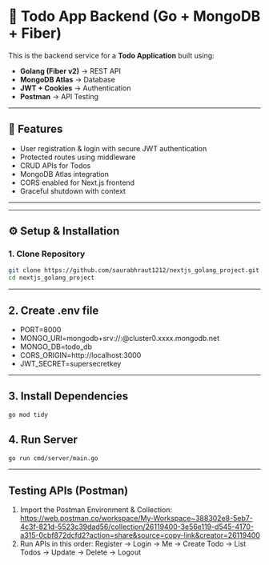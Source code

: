 # 📝 Todo App Backend (Go + MongoDB + Fiber)

This is the backend service for a **Todo Application** built using:
- **Golang (Fiber v2)** → REST API
- **MongoDB Atlas** → Database
- **JWT + Cookies** → Authentication
- **Postman** → API Testing

---

## 🚀 Features
- User registration & login with secure JWT authentication
- Protected routes using middleware
- CRUD APIs for Todos
- MongoDB Atlas integration
- CORS enabled for Next.js frontend
- Graceful shutdown with context

---


---

## ⚙️ Setup & Installation

### 1. Clone Repository
```bash
git clone https://github.com/saurabhraut1212/nextjs_golang_project.git
cd nextjs_golang_project

```
---
## 2. Create .env file
- PORT=8000
- MONGO_URI=mongodb+srv://<user>:<password>@cluster0.xxxx.mongodb.net
- MONGO_DB=todo_db
- CORS_ORIGIN=http://localhost:3000
- JWT_SECRET=supersecretkey

---
## 3. Install Dependencies
```bash
go mod tidy
```

## 4. Run Server
```bash
go run cmd/server/main.go
```

---
## Testing APIs (Postman)
1. Import the Postman Environment & Collection:
   https://web.postman.co/workspace/My-Workspace~388302e8-5eb7-4c3f-821d-5523c39dad56/collection/26119400-3e56e119-d545-4170-a315-0cbf872dcfd2?action=share&source=copy-link&creator=26119400
2. Run APIs in this order:
   Register → Login → Me → Create Todo → List Todos → Update → Delete → Logout
   


